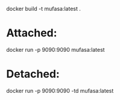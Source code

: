 

docker build -t mufasa:latest .

# Attached:
docker run -p 9090:9090 mufasa:latest

# Detached:
docker run -p 9090:9090 -td mufasa:latest